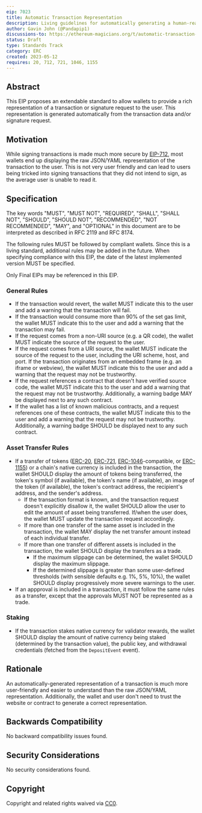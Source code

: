 ```yaml
---
eip: 7023
title: Automatic Transaction Representation
description: Living guidelines for automatically generating a human-readable representation of a transaction and its corresponding EIP-712 signature.
author: Gavin John (@Pandapip1)
discussions-to: https://ethereum-magicians.org/t/automatic-transaction-representation/14256
status: Draft
type: Standards Track
category: ERC
created: 2023-05-12
requires: 20, 712, 721, 1046, 1155
---
```


## Abstract

This EIP proposes an extendable standard to allow wallets to provide a rich representation of a transaction or signature request to the user. This representation is generated automatically from the transaction data and/or signature request.

## Motivation

While signing transactions is made much more secure by [EIP-712](./eip-712.md), most wallets end up displaying the raw JSON/YAML representation of the transaction to the user. This is not very user friendly and can lead to users being tricked into signing transactions that they did not intend to sign, as the average user is unable to read it.

## Specification

The key words "MUST", "MUST NOT", "REQUIRED", "SHALL", "SHALL NOT", "SHOULD", "SHOULD NOT", "RECOMMENDED", "NOT RECOMMENDED", "MAY", and "OPTIONAL" in this document are to be interpreted as described in RFC 2119 and RFC 8174.

The following rules MUST be followed by compliant wallets. Since this is a living standard, additional rules may be added in the future. When specifying compliance with this EIP, the date of the latest implemented version MUST be specified.

Only Final EIPs may be referenced in this EIP.

### General Rules

- If the transaction would revert, the wallet MUST indicate this to the user and add a warning that the transaction will fail.
- If the transaction would consume more than 90% of the set gas limit, the wallet MUST indicate this to the user and add a warning that the transaction may fail.
- If the request comes from a non-URI source (e.g. a QR code), the wallet MUST indicate the source of the request to the user.
- If the request comes from a URI source, the wallet MUST indicate the source of the request to the user, including the URI scheme, host, and port. If the transaction originates from an embedded frame (e.g. an iframe or webview), the wallet MUST indicate this to the user and add a warning that the request may not be trustworthy.
- If the request references a contract that doesn't have verified source code, the wallet MUST indicate this to the user and add a warning that the request may not be trustworthy. Additionally, a warning badge MAY be displayed next to any such contract.
- If the wallet has a list of known malicious contracts, and a request references one of these contracts, the wallet MUST indicate this to the user and add a warning that the request may not be trustworthy. Additionally, a warning badge SHOULD be displayed next to any such contract.

### Asset Transfer Rules

- If a transfer of tokens ([ERC-20](./eip-20.md), [ERC-721](./eip-721.md), [ERC-1046](./eip-1046.md)-compatible, or [ERC-1155](./eip-1155.md)) or a chain's native currency is included in the transaction, the wallet SHOULD display the amount of tokens being transferred, the token's symbol (if available), the token's name (if available), an image of the token (if available), the token's contract address, the recipient's address, and the sender's address.
  - If the transaction format is known, and the transaction request doesn't explicitly disallow it, the wallet SHOULD allow the user to edit the amount of asset being transferred. If/when the user does, the wallet MUST update the transaction request accordingly.
  - If more than one transfer of the same asset is included in the transaction, the wallet MAY display the net transfer amount instead of each individual transfer.
  - If more than one transfer of different assets is included in the transaction, the wallet SHOULD display the transfers as a trade.
    - If the maximum slippage can be determined, the wallet SHOULD display the maximum slippage.
    - If the determined slippage is greater than some user-defined thresholds (with sensible defaults e.g. 1%, 5%, 10%), the wallet SHOULD display progressively more severe warnings to the user.
- If an appproval is included in a transaction, it must follow the same rules as a transfer, except that the approvals MUST NOT be represented as a trade.

### Staking

- If the transaction stakes native currency for validator rewards, the wallet SHOULD display the amount of native currency being staked (determined by the transaction value), the public key, and withdrawal credentials (fetched from the `DepositEvent` event).

## Rationale

An automatically-generated representation of a transaction is much more user-friendly and easier to understand than the raw JSON/YAML representation. Additionally, the wallet and user don't need to trust the website or contract to generate a correct representation.

## Backwards Compatibility

No backward compatibility issues found.

## Security Considerations

No security considerations found.

## Copyright

Copyright and related rights waived via [CC0](../LICENSE.md).
